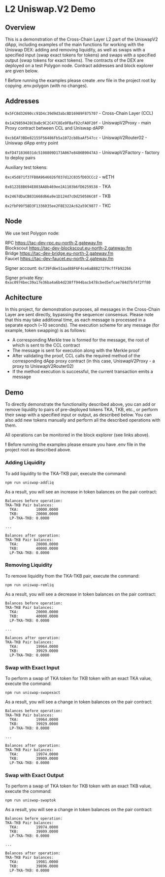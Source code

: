 # L2 Uniswap.V2 Demo

## Overview

This is a demonstration of the Cross-Chain Layer L2 part of the UniswapV2 dApp, including examples of the main functions for working with the Uniswap DEX: adding and removing liquidity, as well as swaps with a specified input (swap exact tokens for tokens) and swaps with a specified output (swap tokens for exact tokens). The contracts of the DEX are deployed on a test Polygon node. Contract addresses and block explorer are given below.

**!** Before running the examples please create .env file in the project root by copying .env.polygon (with no changes).

## Addresses

`0x5FC8d32690cc91D4c39d9d3abcBD16989F875707` - Cross-Chain Layer (CCL)

`0x1429859428C0aBc9C2C47C8Ee9FBaf82cFA0F20f` - UniswapV2Proxy - main Proxy contract between CCL and Uniswap dAPP

`0xcbEAF3BDe82155F56486Fb5a1072cb8baAf547cc` - UniswapV2Router02 - Uniswap dApp entry point

`0xFD471836031dc5108809D173A067e8486B9047A3` - UniswapV2Factory - factory to deploy pairs

Auxiliary test tokens:

`0xc45d871f37FB8A9646026f037d12C035fD03CCc2` - wETH

`0x8122E8B694E803AA8b469ee2A1103b6fD6259538` - TKA

`0x2467dDaCB831668d66a9e1D124d7cDd250586C8f` - TKB

`0x2fbF99f58D3F1336035ee2F8E322Ac62a59C9877` - TKC

## Node

We use test Polygon node:

RPC https://tac-dev-rpc.eu-north-2.gateway.fm <br>
Blockscout https://tac-dev-blockscout.eu-north-2.gateway.fm <br>
Bridge https://tac-dev-bridge.eu-north-2.gateway.fm <br>
Faucet https://tac-dev-faucet.eu-north-2.gateway.fm <br>

Signer account: `0xf39Fd6e51aad88F6F4ce6aB8827279cffFb92266`

Signer private Key: `0xac0974bec39a17e36ba4a6b4d238ff944bacb478cbed5efcae784d7bf4f2ff80`

## Achitecture

In this project, for demonstration purposes, all messages in the Cross-Chain Layer are sent directly, bypassing the sequencer consensus. Please note that this may take additional time, as each message is processed in a separate epoch (~10 seconds).
The execution scheme for any message (for example, token swapping) is as follows:

- A corresponding Merkle tree is formed for the message, the root of which is sent to the CCL contract
- The message is sent for execution along with the Merkle proof
- After validating the proof, CCL calls the required method of the corresponding dApp proxy contract (in this case, UniswapV2Proxy - a proxy to UniswapV2Router02)
- If the method execution is successful, the current transaction emits a message

## Demo
To directly demonstrate the functionality described above, you can add or remove liquidity to pairs of pre-deployed tokens TKA, TKB, etc., or perform their swap with a specified input or output, as described below. You can also add new tokens manually and perform all the described operations with them.

All operations can be monitored in the block explorer (see links above).

**!** Before running the examples please ensure you have .env file in the project root as described above.

### Adding Liquidity

To add liquidity to the TKA-TKB pair, execute the command:

```
npm run uniswap-addliq
```

As a result, you will see an increase in token balances on the pair contract:

```
Balances before operation:
TKA-TKB Pair balances:
  TKA:        10000.0000
  TKB:        20000.0000
  LP-TKA-TKB: 0.0000

...

Balances after operation:
TKA-TKB Pair balances:
  TKA:        20000.0000
  TKB:        40000.0000
  LP-TKA-TKB: 0.0000
```

### Removing Liquidity

To remove liquidity from the TKA-TKB pair, execute the command:

```
npm run uniswap-remliq
```

As a result, you will see a decrease in token balances on the pair contract:

```
Balances before operation:
TKA-TKB Pair balances:
  TKA:        20000.0000
  TKB:        40000.0000
  LP-TKA-TKB: 0.0000

...

Balances after operation:
TKA-TKB Pair balances:
  TKA:        19964.0000
  TKB:        39929.0000
  LP-TKA-TKB: 0.0000
```

### Swap with Exact Input

To perform a swap of TKA token for TKB token with an exact TKA value, execute the command:

```
npm run uniswap-swapexact
```

As a result, you will see a change in token balances on the pair contract:

```
Balances before operation:
TKA-TKB Pair balances:
  TKA:        19964.0000
  TKB:        39929.0000
  LP-TKA-TKB: 0.0000

...

Balances after operation:
TKA-TKB Pair balances:
  TKA:        19974.0000
  TKB:        39909.0000
  LP-TKA-TKB: 0.0000
```

### Swap with Exact Output

To perform a swap of TKA token for TKB token with an exact TKB value, execute the command:

```
npm run uniswap-swaptok
```

As a result, you will see a change in token balances on the pair contract:

```
Balances before operation:
TKA-TKB Pair balances:
  TKA:        19974.0000
  TKB:        39909.0000
  LP-TKA-TKB: 0.0000

...

Balances after operation:
TKA-TKB Pair balances:
  TKA:        19981.0000
  TKB:        39896.0000
  LP-TKA-TKB: 0.0000
```

